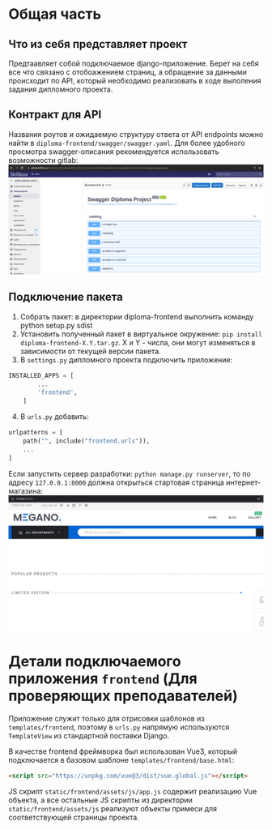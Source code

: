 # Общая часть

## Что из себя представляет проект
Предтаавляет собой подключаемое django-приложение. Берет на себя все что связано с отобоажением страниц, а обращение 
за данными происходит по API, который необходимо реализовать в ходе выполения задания дипломного проекта.

## Контракт для API
Названия роутов и ожидаемую структуру ответа от API endpoints можно найти в `diploma-frontend/swagger/swagger.yaml`. 
Для более удобного просмотра swagger-описания рекомендуется использовать возможности gitlab:
![image](./gitlab-swagger.png)

## Подключение пакета
1. Собрать пакет: в директории diploma-frontend выполнить команду python setup.py sdist
2. Установить полученный пакет в виртуальное окружение: `pip install diploma-frontend-X.Y.tar.gz`. X и Y - числа, они могут изменяться в зависимости от текущей версии пакета.
3. В `settings.py` дипломного проекта подключить приложение:
```python
INSTALLED_APPS = [
        ...
        'frontend',
    ]
```
4. В `urls.py` добавить:
```python
urlpatterns = [
    path("", include("frontend.urls")),
    ...
]
```
Если запустить сервер разработки: `python manage.py runserver`, то по адресу `127.0.0.1:8000` должна открыться стартовая страница интернет-магазина:
![image](./root-page.png)

# Детали подключаемого приложения `frontend` (Для проверяющих преподавателей)
Приложение служит только для отрисовки шаблонов из `templates/frontend`, поэтому в `urls.py` напрямую 
используются `TemplateView` из стандартной поставки Django.

В качестве frontend фреймворка был использован Vue3, который подключается в базовом шаблоне `templates/frontend/base.html`:
```html
<script src="https://unpkg.com/vue@3/dist/vue.global.js"></script>
```
JS скрипт `static/frontend/assets/js/app.js` содержит реализацию Vue объекта, а все остальные JS скрипты из 
директории `static/frontend/assets/js` реализуют объекты примеси для соответствующей страницы проекта.
